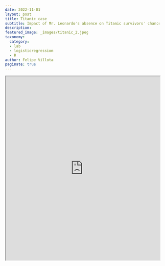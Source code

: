```yaml
---
date: 2022-11-01
layout: post
title: Titanic case
subtitle: Impact of Mr. Leonardo's absence on Titanic survivors' chances.
description: 
featured_image: _images/titanic_2.jpeg
taxonomy:
  category: 
  - lab
  - logisticregression
  - R
author: Felipe Villota
paginate: true
---
```

<iframe src="https://docs.google.com/viewer?url=https://felipevillota.com/wp-content/uploads/2024/04/LAB1_logistic_regression_titanic.pdf&embedded=true" width="100%" height="600px"></iframe>
